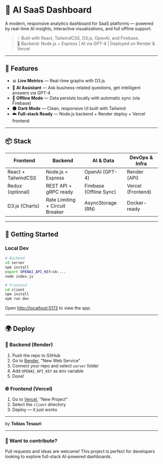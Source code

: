 # 🧠 AI SaaS Dashboard

A modern, responsive analytics dashboard for SaaS platforms — powered by real-time AI insights, interactive visualizations, and full offline support.

> 💡 Built with React, TailwindCSS, D3.js, OpenAI, and Firebase.  
> 🔧 Backend: Node.js + Express | AI via GPT-4 | Deployed on Render & Vercel

---

## 🚀 Features

- 📊 **Live Metrics** — Real-time graphs with D3.js
- 🤖 **AI Assistant** — Ask business-related questions, get intelligent answers via GPT-4
- 💾 **Offline Mode** — Data persists locally with automatic sync (via Firebase)
- 🌑 **Dark Mode** — Clean, responsive UI built with Tailwind
- ☁️ **Full-stack Ready** — Node.js backend + Render deploy + Vercel frontend

---

## 📦 Stack

| Frontend            | Backend         | AI & Data       | DevOps & Infra     |
|---------------------|-----------------|-----------------|--------------------|
| React + TailwindCSS | Node.js + Express | OpenAI (GPT-4)   | Render (API)       |
| Redux (optional)    | REST API + gRPC ready | Firebase (Offline Sync) | Vercel (Frontend)  |
| D3.js (Charts)      | Rate Limiting + Circuit Breaker | AsyncStorage (RN) | Docker-ready       |

---

## 🧪 Getting Started

### Local Dev

```bash
# Backend
cd server
npm install
export OPENAI_API_KEY=sk-...
node index.js

# Frontend
cd client
npm install
npm run dev
```

Open [http://localhost:5173](http://localhost:5173) to view the app.

---

## 🌍 Deploy

### 🔁 Backend (Render)

1. Push the repo to GitHub
2. Go to [Render](https://render.com), "New Web Service"
3. Connect your repo and select `server` folder
4. Add `OPENAI_API_KEY` as env variable
5. Done!

### 🌐 Frontend (Vercel)

1. Go to [Vercel](https://vercel.com), "New Project"
2. Select the `client` directory
3. Deploy — it just works

---


by **Tobias Tesauri**

---

### 📣 Want to contribute?

Pull requests and ideas are welcome! This project is perfect for developers looking to explore full-stack AI-powered dashboards.
